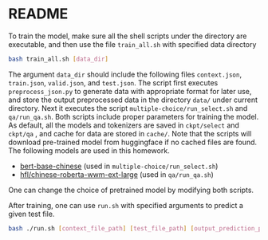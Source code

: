 # README

To train the model, make sure all the shell scripts under the directory are executable, and then use the file `train_all.sh` with specified data directory

```bash
bash train_all.sh [data_dir]
```

The argument `data_dir` should include the following files `context.json`,  `train.json`, `valid.json`,  and `test.json`. The script first executes `preprocess_json.py` to generate data with appropriate format for later use, and store the output preprocessed data in the directory `data/` under current directory. Next it executes the script `multiple-choice/run_select.sh` and `qa/run_qa.sh`. Both scripts include proper parameters for training the model. As default, all the models and tokenizers are saved in `ckpt/select` and `ckpt/qa` , and cache for data are stored in `cache/`. Note that the scripts will download pre-trained model from huggingface if no cached files are found. The following models are used in this homework.

* [bert-base-chinese](https://huggingface.co/bert-base-chinese) (used in `multiple-choice/run_select.sh`)
* [hfl/chinese-roberta-wwm-ext-large](https://huggingface.co/hfl/chinese-roberta-wwm-ext-large) (used in `qa/run_qa.sh`)

One can change the choice of pretrained model by modifying both scripts.

After training, one can use `run.sh` with specified arguments to predict a given test file.

```bash
bash ./run.sh [context_file_path] [test_file_path] [output_prediction_path]
```
